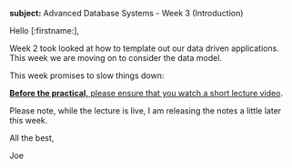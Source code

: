 **subject:** Advanced Database Systems - Week 3 (Introduction)

Hello [:firstname:],

Week 2 took looked at how to template out our data driven applications. This week we are moving on to consider the data model. 

This week promises to slow things down:   

[**Before the practical,** please ensure that you watch a short lecture video](https://joeappleton18.github.io/advanced-database-systems-2022/sessions/week_3/lecture.html).

Please note, while the lecture is live, I am releasing the notes a little later this week. 

All the best,

Joe